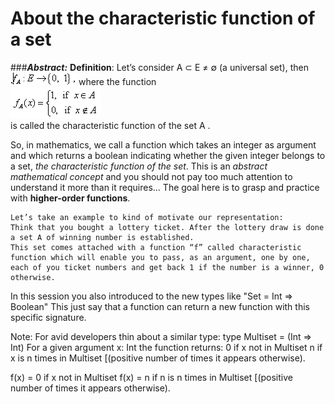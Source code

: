 
# About the characteristic function of a set

###**_Abstract:_**
**Definition**: Let’s consider A ⊂ E ≠ ∅ (a universal set), then  
![](./images/f001.png?raw=true "Optional Title") where the function   
![](./images/f002.png?raw=true "Optional Title")  
is called the characteristic function of the set A .

So, in mathematics, we call a function which takes an integer as argument and which returns a boolean indicating 
whether the given integer belongs to a set, _the characteristic function of the set_. 
This is an _abstract mathematical concept_ and you should not pay too much attention to understand it more than it requires...
The goal here is to grasp and practice with **higher-order functions**.
 
 
```
Let’s take an example to kind of motivate our representation:  
Think that you bought a lottery ticket. After the lottery draw is done a set A of winning number is established. 
This set comes attached with a function “f” called characteristic function which will enable you to pass, as an argument, one by one, each of you ticket numbers and get back 1 if the number is a winner, 0 otherwise. 
```

In this session you also introduced to the new types like "Set = Int => Boolean" This just say that a function can return a new function with this specific signature.

Note: For avid developers thin about a similar type: type Multiset = (Int => Int) For a given argument x: Int the function returns: 0 if x not in Multiset
n if x is n times in Multiset [(positive number of times it appears otherwise).

f(x) = 0 if x not in Multiset
f(x) = n if n is n times in Multiset [(positive number of times it appears otherwise).


